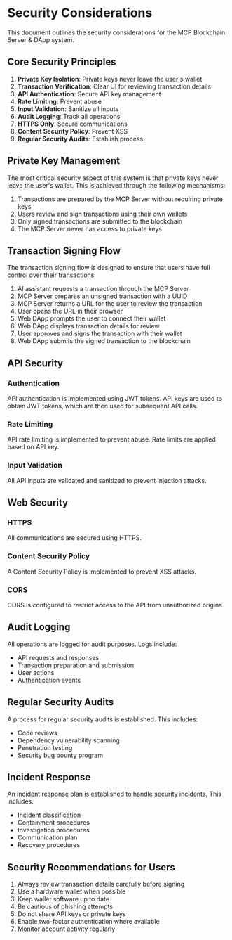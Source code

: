 # Security Considerations

This document outlines the security considerations for the MCP Blockchain Server & DApp system.

## Core Security Principles

1. **Private Key Isolation**: Private keys never leave the user's wallet
2. **Transaction Verification**: Clear UI for reviewing transaction details
3. **API Authentication**: Secure API key management
4. **Rate Limiting**: Prevent abuse
5. **Input Validation**: Sanitize all inputs
6. **Audit Logging**: Track all operations
7. **HTTPS Only**: Secure communications
8. **Content Security Policy**: Prevent XSS
9. **Regular Security Audits**: Establish process

## Private Key Management

The most critical security aspect of this system is that private keys never leave the user's wallet. This is achieved through the following mechanisms:

1. Transactions are prepared by the MCP Server without requiring private keys
2. Users review and sign transactions using their own wallets
3. Only signed transactions are submitted to the blockchain
4. The MCP Server never has access to private keys

## Transaction Signing Flow

The transaction signing flow is designed to ensure that users have full control over their transactions:

1. AI assistant requests a transaction through the MCP Server
2. MCP Server prepares an unsigned transaction with a UUID
3. MCP Server returns a URL for the user to review the transaction
4. User opens the URL in their browser
5. Web DApp prompts the user to connect their wallet
6. Web DApp displays transaction details for review
7. User approves and signs the transaction with their wallet
8. Web DApp submits the signed transaction to the blockchain

## API Security

### Authentication

API authentication is implemented using JWT tokens. API keys are used to obtain JWT tokens, which are then used for subsequent API calls.

### Rate Limiting

API rate limiting is implemented to prevent abuse. Rate limits are applied based on API key.

### Input Validation

All API inputs are validated and sanitized to prevent injection attacks.

## Web Security

### HTTPS

All communications are secured using HTTPS.

### Content Security Policy

A Content Security Policy is implemented to prevent XSS attacks.

### CORS

CORS is configured to restrict access to the API from unauthorized origins.

## Audit Logging

All operations are logged for audit purposes. Logs include:

- API requests and responses
- Transaction preparation and submission
- User actions
- Authentication events

## Regular Security Audits

A process for regular security audits is established. This includes:

- Code reviews
- Dependency vulnerability scanning
- Penetration testing
- Security bug bounty program

## Incident Response

An incident response plan is established to handle security incidents. This includes:

- Incident classification
- Containment procedures
- Investigation procedures
- Communication plan
- Recovery procedures

## Security Recommendations for Users

1. Always review transaction details carefully before signing
2. Use a hardware wallet when possible
3. Keep wallet software up to date
4. Be cautious of phishing attempts
5. Do not share API keys or private keys
6. Enable two-factor authentication where available
7. Monitor account activity regularly

